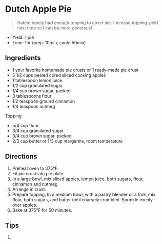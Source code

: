 [1]: http://www.food.com/recipe/dutch-apple-pie-43990

Dutch Apple Pie
==========
> Notes: barely had enough topping to cover pie. Increase topping yield next time so I can be more generous!

+ Yield: 1 pie
+ Time: 1hr (prep: 10min, cook: 50min)

Ingredients
---------
+ 1 your favorite homemade pie crusts or 1 ready-made pie crust
+ 5 1/2 cups peeled cored sliced cooking apples
+ 1 tablespoon lemon juice
+ 1/2 cup granulated sugar
+ 1/4 cup brown sugar, packed
+ 3 tablespoons flour
+ 1/2 teaspoon ground cinnamon
+ 1/4 teaspoon nutmeg

Topping

+ 5/4 cup flour
+ 3/4 cup granulated sugar
+ 3/4 cup brown sugar, packed
+ 2/3 cup butter or 1/3 cup margarine, room temperature

Directions
---------
1. Preheat oven to 375°F.
2. Fit pie crust into pie plate.
3. In a large bowl, mix sliced apples, lemon juice, both sugars, flour, cinnamon and nutmeg.
4. Arrange in crust.
5. Prepare topping: In a medium bowl, with a pastry blender or a fork, mix flour, both sugars, and butter until coarsely crumbled. Sprinkle evenly over apples.
6. Bake at 375°F for 50 minutes.

Tips
----------
1.